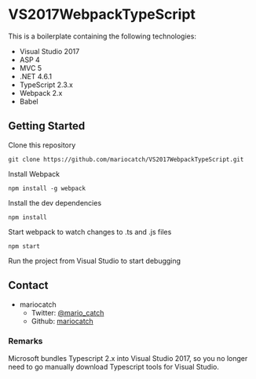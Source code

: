 # VS2017WebpackTypeScript

This is a boilerplate containing the following technologies:

* Visual Studio 2017
* ASP 4
* MVC 5
* .NET 4.6.1
* TypeScript 2.3.x
* Webpack 2.x
* Babel

## Getting Started

Clone this repository

```
git clone https://github.com/mariocatch/VS2017WebpackTypeScript.git
```

Install Webpack

```
npm install -g webpack
```

Install the dev dependencies

```
npm install
```

Start webpack to watch changes to .ts and .js files

```
npm start
```

Run the project from Visual Studio to start debugging

## Contact

* mariocatch
  * Twitter: [@mario_catch](https://twitter.com/mario_catch)
  * Github: [mariocatch](https://github.com/mariocatch)

### Remarks

Microsoft bundles Typescript 2.x into Visual Studio 2017, so you no longer need to go manually download Typescript tools for Visual Studio.